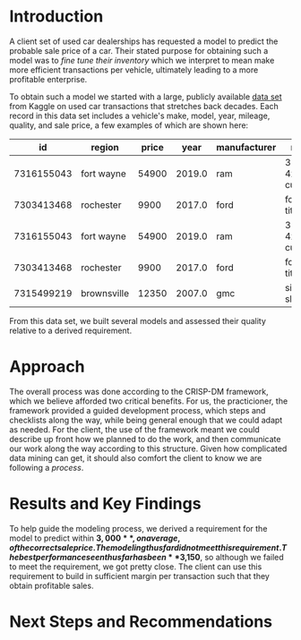 # Introduction

A client set of used car dealerships has requested a model to predict the probable sale price of a car. Their stated purpose for obtaining such a model was to *fine tune their inventory* which we interpret to mean make more efficient transactions per vehicle, ultimately leading to a more profitable enterprise.

To obtain such a model we started with a large, publicly available [data set](https://www.kaggle.com/datasets/austinreese/craigslist-carstrucks-data) from Kaggle on used car transactions that stretches back decades. Each record in this data set includes a vehicle's make, model, year, mileage, quality, and sale price, a few examples of which are shown here:

|id        |region                 |price|year  |manufacturer|model                |condition|cylinders  |fuel  |odometer|title_status|transmission|VIN              |drive|size     |type  |paint_color|state|
|----------|-----------------------|-----|------|------------|---------------------|---------|-----------|------|--------|------------|------------|-----------------|-----|---------|------|-----------|-----|
|7316155043|fort wayne             |54900|2019.0|ram         |3500 4x4 cummins     |excellent|6 cylinders|diesel|55822.0 |clean       |automatic   |3C7WR9CL5KG517631|4wd  |full-size|pickup|black      |in   |
|7303413468|rochester              |9900 |2017.0|ford        |focus titanium       |excellent|4 cylinders|gas   |26850.0 |salvage     |automatic   |1FADP3J22HL281300|fwd  |compact  |sedan |black      |mn   |
|7316155043|fort wayne             |54900|2019.0|ram         |3500 4x4 cummins     |excellent|6 cylinders|diesel|55822.0 |clean       |automatic   |3C7WR9CL5KG517631|4wd  |full-size|pickup|black      |in   |
|7303413468|rochester              |9900 |2017.0|ford        |focus titanium       |excellent|4 cylinders|gas   |26850.0 |salvage     |automatic   |1FADP3J22HL281300|fwd  |compact  |sedan |black      |mn   |
|7315499219|brownsville            |12350|2007.0|gmc         |sierra sle 1500      |like new |8 cylinders|gas   |167000.0|clean       |automatic   |1GCECT24LKJH73951|rwd  |full-size|pickup|white      |tx   |

From this data set, we built several models and assessed their quality relative to a derived requirement.

# Approach
The overall process was done according to the CRISP-DM framework, which we believe afforded two critical benefits. For us, the practicioner, the framework provided a guided development process, which steps and checklists along the way, while being general enough that we could adapt as needed. For the client, the use of the framework meant we could describe up front how we planned to do the work, and then communicate our work along the way according to this structure. Given how complicated data mining can get, it should also comfort the client to know we are following a *process*.

# Results and Key Findings
To help guide the modeling process, we derived a requirement for the model to predict within **$3,000**, on average, of the correct sale price. The modeling thus far did not meet this requirement. The best performance seen thus far has been **$3,150**, so although we failed to meet the requirement, we got pretty close. The client can use this requirement to build in sufficient margin per transaction such that they obtain profitable sales.

# Next Steps and Recommendations
